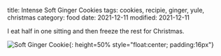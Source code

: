 title: Intense Soft Ginger Cookies
tags: cookies, recipie, ginger, yule, christmas
category: food
date: 2021-12-11
modified: 2021-12-11

I eat half in one sitting and then freeze the rest for Christmas.

![Soft Ginger Cookie]({static}/images/2021/IMG_4337.jpeg){: height=50% style="float:center; padding:16px"}

<script src="https://gist.github.com/jac18281828/3725902a48865873a145a24bb2692e3f.js"></script>
